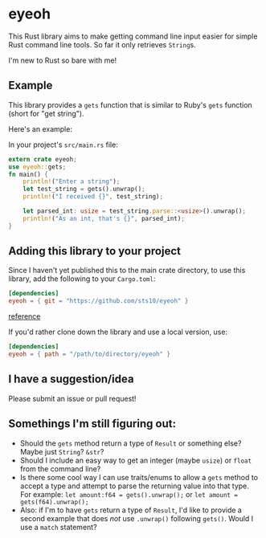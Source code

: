 # eyeoh

This Rust library aims to make getting command line input easier for simple Rust command line tools. So far it only retrieves `String`s.

I'm new to Rust so bare with me!

## Example

This library provides a `gets` function that is similar to Ruby's `gets` function (short for "get string").

Here's an example:

In your project's `src/main.rs` file:
```rust
extern crate eyeoh;
use eyeoh::gets;
fn main() {
    println!("Enter a string");
    let test_string = gets().unwrap();
    println!("I received {}", test_string);

    let parsed_int: usize = test_string.parse::<usize>().unwrap();
    println!("As an int, that's {}", parsed_int);
}

```

## Adding this library to your project

Since I haven't yet published this to the main crate directory, to use this library, add the following to your `Cargo.toml`:

```toml
[dependencies]
eyeoh = { git = "https://github.com/sts10/eyeoh" }
```

[reference](https://doc.rust-lang.org/cargo/reference/specifying-dependencies.html#specifying-dependencies-from-git-repositories)

If you'd rather clone down the library and use a local version, use:

```toml
[dependencies]
eyeoh = { path = "/path/to/directory/eyeoh" }

```

## I have a suggestion/idea

Please submit an issue or pull request! 


## Somethings I'm still figuring out:

  - Should the `gets` method return a type of `Result` or something else?  Maybe just `String`? `&str`?
  - Should I include an easy way to get an integer (maybe `usize`) or `float` from the command line?
  - Is there some cool way I can use traits/enums to allow a `gets` method to accept a type and attempt to parse the returning value into that type. For example: `let amount:f64 = gets().unwrap();` or `let amount = gets(f64).unwrap();`
  - Also: if I'm to have `gets` return a type of `Result`, I'd like to provide a second example that does _not_ use `.unwrap()` following `gets()`. Would I use a `match` statement?


